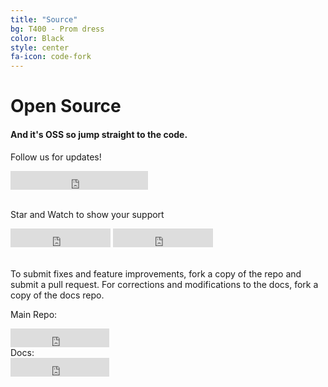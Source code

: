 ```yaml
---
title: "Source"
bg: T400 - Prom dress
color: Black
style: center
fa-icon: code-fork
---
```


# Open Source

#### And it's OSS so jump straight to the code.

Follow us for updates!<br>
<iframe src="https://ghbtns.com/github-btn.html?user=expeditejs&type=follow&count=true&size=large" frameborder="0" scrolling="0" width="220px" height="30px"></iframe>

<br>Star and Watch to show your support<br>
<iframe src="https://ghbtns.com/github-btn.html?user=expeditejs&repo=expedite&type=star&count=true&size=large" frameborder="0" scrolling="0" width="160px" height="30px"></iframe>

<iframe src="https://ghbtns.com/github-btn.html?user=expeditejs&repo=expedite&type=watch&count=true&size=large&v=2" frameborder="0" scrolling="0" width="160px" height="30px"></iframe>

<br>To submit fixes and feature improvements, fork a copy of the repo and submit a pull request. For corrections and modifications to the docs, fork a copy of the docs repo.<br>

Main Repo:<br>
<iframe src="https://ghbtns.com/github-btn.html?expeditejs&repo=expedite&type=fork&count=true&size=large" frameborder="0" scrolling="0" width="158px" height="30px"></iframe>
<br>Docs:<br>
<iframe src="https://ghbtns.com/github-btn.html?expeditejs&repo=docs&type=fork&count=true&size=large" frameborder="0" scrolling="0" width="158px" height="30px"></iframe>
